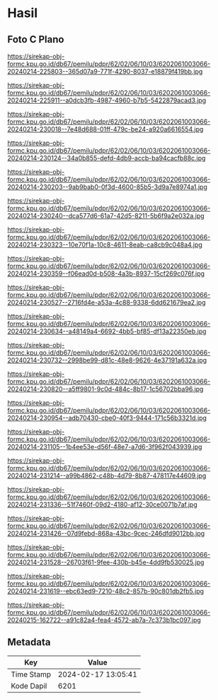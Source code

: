 # Hasil

## Foto C Plano

https://sirekap-obj-formc.kpu.go.id/db67/pemilu/pdpr/62/02/06/10/03/6202061003066-20240214-225803--365d07a9-771f-4290-8037-e18879f419bb.jpg

https://sirekap-obj-formc.kpu.go.id/db67/pemilu/pdpr/62/02/06/10/03/6202061003066-20240214-225911--a0dcb3fb-4987-4960-b7b5-5422879acad3.jpg

https://sirekap-obj-formc.kpu.go.id/db67/pemilu/pdpr/62/02/06/10/03/6202061003066-20240214-230018--7e48d688-01ff-479c-be24-a920a6616554.jpg

https://sirekap-obj-formc.kpu.go.id/db67/pemilu/pdpr/62/02/06/10/03/6202061003066-20240214-230124--34a0b855-defd-4db9-accb-ba94cacfb88c.jpg

https://sirekap-obj-formc.kpu.go.id/db67/pemilu/pdpr/62/02/06/10/03/6202061003066-20240214-230203--9ab9bab0-0f3d-4600-85b5-3d9a7e8974a1.jpg

https://sirekap-obj-formc.kpu.go.id/db67/pemilu/pdpr/62/02/06/10/03/6202061003066-20240214-230240--dca577d6-61a7-42d5-8211-5b6f9a2e032a.jpg

https://sirekap-obj-formc.kpu.go.id/db67/pemilu/pdpr/62/02/06/10/03/6202061003066-20240214-230323--10e70f1a-10c8-4611-8eab-ca8cb9c048a4.jpg

https://sirekap-obj-formc.kpu.go.id/db67/pemilu/pdpr/62/02/06/10/03/6202061003066-20240214-230359--f06ead0d-b508-4a3b-8937-15cf269c076f.jpg

https://sirekap-obj-formc.kpu.go.id/db67/pemilu/pdpr/62/02/06/10/03/6202061003066-20240214-230527--2716fd4e-a53a-4c88-9338-6dd621679ea2.jpg

https://sirekap-obj-formc.kpu.go.id/db67/pemilu/pdpr/62/02/06/10/03/6202061003066-20240214-230634--a48149a4-6692-4bb5-bf85-df13a22350eb.jpg

https://sirekap-obj-formc.kpu.go.id/db67/pemilu/pdpr/62/02/06/10/03/6202061003066-20240214-230732--2998be99-d81c-48e8-9626-4e37191a632a.jpg

https://sirekap-obj-formc.kpu.go.id/db67/pemilu/pdpr/62/02/06/10/03/6202061003066-20240214-230820--a5ff9801-9c0d-484c-8b17-1c56702bba96.jpg

https://sirekap-obj-formc.kpu.go.id/db67/pemilu/pdpr/62/02/06/10/03/6202061003066-20240214-230954--adb70430-cbe0-40f3-9444-171c56b3321d.jpg

https://sirekap-obj-formc.kpu.go.id/db67/pemilu/pdpr/62/02/06/10/03/6202061003066-20240214-231105--1b4ee53e-d56f-48e7-a7d6-3f962f043939.jpg

https://sirekap-obj-formc.kpu.go.id/db67/pemilu/pdpr/62/02/06/10/03/6202061003066-20240214-231214--a99b4862-c48b-4d79-8b87-478117e44609.jpg

https://sirekap-obj-formc.kpu.go.id/db67/pemilu/pdpr/62/02/06/10/03/6202061003066-20240214-231336--51f7460f-09d2-4180-af12-30ce0071b7af.jpg

https://sirekap-obj-formc.kpu.go.id/db67/pemilu/pdpr/62/02/06/10/03/6202061003066-20240214-231426--07d9febd-868a-43bc-9cec-246dfd9012bb.jpg

https://sirekap-obj-formc.kpu.go.id/db67/pemilu/pdpr/62/02/06/10/03/6202061003066-20240214-231528--26703f61-9fee-430b-b45e-4dd9fb530025.jpg

https://sirekap-obj-formc.kpu.go.id/db67/pemilu/pdpr/62/02/06/10/03/6202061003066-20240214-231619--ebc63ed9-7210-48c2-857b-90c801db2fb5.jpg

https://sirekap-obj-formc.kpu.go.id/db67/pemilu/pdpr/62/02/06/10/03/6202061003066-20240215-162722--a91c82a4-fea4-4572-ab7a-7c373b1bc097.jpg


## Metadata

| Key        | Value               |
| ---------- | ------------------- |
| Time Stamp | 2024-02-17 13:05:41 |
| Kode Dapil | 6201                |



